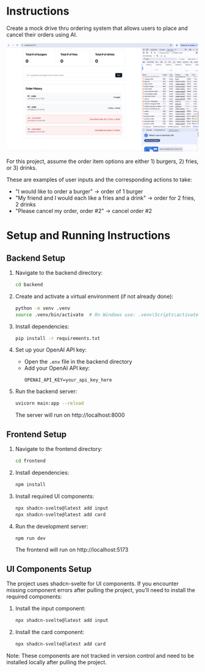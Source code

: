 # Instructions

Create a mock drive thru ordering system that allows users to place and cancel their orders using AI.


![Example UI](./screenshot1.png)


For this project, assume the order item options are either 1) burgers, 2) fries, or 3) drinks. 

These are examples of user inputs and the corresponding actions to take:
* "I would like to order a burger" -> order of 1 burger
* "My friend and I would each like a fries and a drink" -> order for 2 fries, 2 drinks
* "Please cancel my order, order #2" -> cancel order #2


# Setup and Running Instructions

## Backend Setup
1. Navigate to the backend directory:
   ```bash
   cd backend
   ```

2. Create and activate a virtual environment (if not already done):
   ```bash
   python -m venv .venv
   source .venv/bin/activate  # On Windows use: .venv\Scripts\activate
   ```

3. Install dependencies:
   ```bash
   pip install -r requirements.txt
   ```

4. Set up your OpenAI API key:
   - Open the `.env` file in the backend directory
   - Add your OpenAI API key:
     ```
     OPENAI_API_KEY=your_api_key_here
     ```

5. Run the backend server:
   ```bash
   uvicorn main:app --reload
   ```
   The server will run on http://localhost:8000

## Frontend Setup
1. Navigate to the frontend directory:
   ```bash
   cd frontend
   ```

2. Install dependencies:
   ```bash
   npm install
   ```

3. Install required UI components:
   ```bash
   npx shadcn-svelte@latest add input
   npx shadcn-svelte@latest add card
   ```

4. Run the development server:
   ```bash
   npm run dev
   ```
   The frontend will run on http://localhost:5173

## UI Components Setup
The project uses shadcn-svelte for UI components. If you encounter missing component errors after pulling the project, you'll need to install the required components:

1. Install the input component:
   ```bash
   npx shadcn-svelte@latest add input
   ```

2. Install the card component:
   ```bash
   npx shadcn-svelte@latest add card
   ```

Note: These components are not tracked in version control and need to be installed locally after pulling the project.


